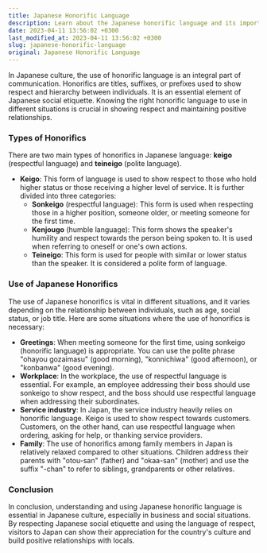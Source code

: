 ```yaml
---
title: Japanese Honorific Language
description: Learn about the Japanese honorific language and its importance in Japanese culture and communication.
date: 2023-04-11 13:56:02 +0300
last_modified_at: 2023-04-11 13:56:02 +0300
slug: japanese-honorific-language
original: Japanese Honorific Language
---
```

In Japanese culture, the use of honorific language is an integral part of communication. Honorifics are titles, suffixes, or prefixes used to show respect and hierarchy between individuals. It is an essential element of Japanese social etiquette. Knowing the right honorific language to use in different situations is crucial in showing respect and maintaining positive relationships.

### Types of Honorifics 
There are two main types of honorifics in Japanese language: **keigo** (respectful language) and **teineigo** (polite language). 

- **Keigo**: This form of language is used to show respect to those who hold higher status or those receiving a higher level of service. It is further divided into three categories:
	- **Sonkeigo** (respectful language): This form is used when respecting those in a higher position, someone older, or meeting someone for the first time.
	- **Kenjougo** (humble language): This form shows the speaker's humility and respect towards the person being spoken to. It is used when referring to oneself or one's own actions.
	- **Teineigo**: This form is used for people with similar or lower status than the speaker. It is considered a polite form of language.

### Use of Japanese Honorifics
The use of Japanese honorifics is vital in different situations, and it varies depending on the relationship between individuals, such as age, social status, or job title. Here are some situations where the use of honorifics is necessary:

- **Greetings**: When meeting someone for the first time, using sonkeigo (honorific language) is appropriate. You can use the polite phrase "ohayou gozaimasu" (good morning), "konnichiwa" (good afternoon), or "konbanwa" (good evening).
- **Workplace**: In the workplace, the use of respectful language is essential. For example, an employee addressing their boss should use sonkeigo to show respect, and the boss should use respectful language when addressing their subordinates.
- **Service industry**: In Japan, the service industry heavily relies on honorific language. Keigo is used to show respect towards customers. Customers, on the other hand, can use respectful language when ordering, asking for help, or thanking service providers.
- **Family**: The use of honorifics among family members in Japan is relatively relaxed compared to other situations. Children address their parents with "otou-san" (father) and "okaa-san" (mother) and use the suffix "-chan" to refer to siblings, grandparents or other relatives.

### Conclusion
In conclusion, understanding and using Japanese honorific language is essential in Japanese culture, especially in business and social situations. By respecting Japanese social etiquette and using the language of respect, visitors to Japan can show their appreciation for the country's culture and build positive relationships with locals.